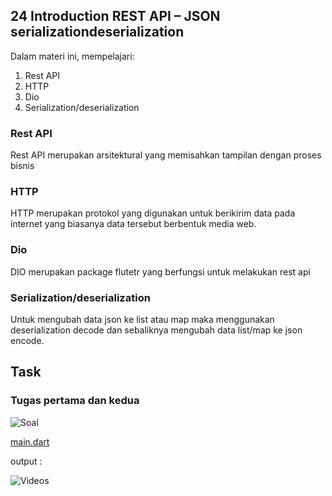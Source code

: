

## 24 Introduction REST API – JSON serializationdeserialization

Dalam materi ini, mempelajari:
1. Rest API
2. HTTP
3. Dio
4. Serialization/deserialization

### Rest API
 Rest API merupakan arsitektural yang memisahkan tampilan dengan proses bisnis
 
### HTTP
HTTP merupakan protokol yang digunakan untuk berikirim data pada internet yang biasanya data tersebut berbentuk media web.

###  Dio
DIO merupakan package flutetr yang berfungsi untuk melakukan rest api


###  Serialization/deserialization
Untuk mengubah data json ke list atau map maka menggunakan deserialization decode dan sebaliknya mengubah data list/map ke json encode.

## Task

### Tugas pertama dan kedua

![Soal](./gift/soal.jpeg)



[main.dart](./praktikum/task/lib/main.dart)

output :

![Videos](./gift/output.gif)









